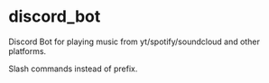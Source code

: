 # discord_bot

Discord Bot for playing music from yt/spotify/soundcloud and other platforms.

Slash commands instead of prefix.
